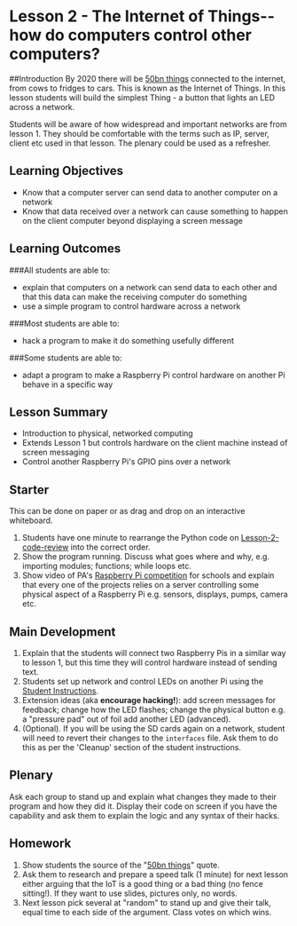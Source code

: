 # Lesson 2 - The Internet of Things--how do computers control other computers? 

##Introduction
By 2020 there will be [50bn things] connected to the internet, from cows to fridges to cars. This is known as the Internet of Things. In this lesson students will build the simplest Thing - a button that lights an LED across a network.

Students will be aware of how widespread and important networks are from lesson 1. They should be comfortable with the terms such as IP, server, client etc used in that lesson. The plenary could be used as a refresher.

## Learning Objectives

- Know that a computer server can send data to another computer on a network
- Know that data received over a network can cause something to happen on the client computer beyond displaying a screen message

## Learning Outcomes

###All students are able to:

- explain that computers on a network can send data to each other and that this data can make the receiving computer do something
- use a simple program to control hardware across a network

###Most students are able to:

- hack a program to make it do something usefully different

###Some students are able to:

- adapt a program to make a Raspberry Pi control hardware on another Pi behave in a specific way

## Lesson Summary

- Introduction to physical, networked computing
- Extends Lesson 1 but controls hardware on the client machine instead of screen messaging
- Control another Raspberry Pi's GPIO pins over a network

## Starter
This can be done on paper or as drag and drop on an interactive whiteboard.
1. Students have one minute to rearrange the Python code on [Lesson-2-code-review] into the correct order. 
2. Show the program running. Discuss what goes where and why, e.g. importing modules; functions; while loops etc. 
3. Show video of PA's [Raspberry Pi competition] for schools and explain that every one of the projects relies on a server controlling some physical aspect of a Raspberry Pi e.g. sensors, displays, pumps, camera etc. 




## Main Development

1. Explain that the students will connect two Raspberry Pis in a similar way to lesson 1, but this time they will control hardware instead of sending text. 
2. Students set up network and control LEDs on another Pi using the [Student Instructions].
3. Extension ideas (aka **encourage hacking!**): add screen messages for feedback; change how the LED flashes; change the physical button e.g. a "pressure pad" out of foil add another LED (advanced).
4. (Optional). If you will be using the SD cards again on a network, student will need to revert their changes to the `interfaces` file. Ask them to do this as per the 'Cleanup' section of the student instructions.

## Plenary
Ask each group to stand up and explain what changes they made to their program and how they did it. Display their code on screen if you have the capability and ask them to explain the logic and any syntax of their hacks.

## Homework
1. Show students the source of the "[50bn things]" quote. 
2. Ask them to research and prepare a speed talk (1 minute) for next lesson either arguing that the IoT is a good thing or a bad thing (no fence sitting!). If they want to use slides, pictures only, no words. 
3. Next lesson pick several at "random" to stand up and give their talk, equal time to each side of the argument. Class votes on which wins.

[50bn things]: http://share.cisco.com/internet-of-things.html
[Student Instructions]: student-instructions-2.md
[Lesson-2-code-review]: Lesson-2-code-review.md
[Raspberry Pi competition]: https://www.youtube.com/watch?v=x_-ngDlclw0


